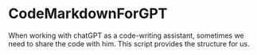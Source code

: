 # CodeMarkdownForGPT
When working with chatGPT as a code-writing assistant, sometimes we need to share the code with him. This script provides the structure for us.
